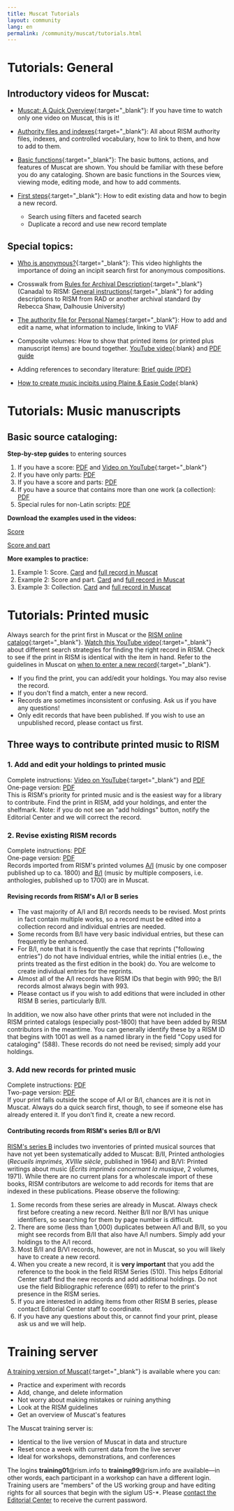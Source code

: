 ```yaml
---
title: Muscat Tutorials
layout: community
lang: en
permalink: /community/muscat/tutorials.html
---
```


# Tutorials: General

## Introductory videos for Muscat:

* [Muscat: A Quick Overview](https://youtu.be/ncnQ-TD9dGM){:target="_blank"}: If you have time to watch only one video on Muscat, this is it!

* [Authority files and indexes](https://youtu.be/ySwd8q5kuFY){:target="_blank"}: All about RISM authority files, indexes, and controlled vocabulary, how to link to them, and how to add to them.

* [Basic functions](https://youtu.be/ZxC5_TnjNi4){:target="_blank"}: The basic buttons, actions, and features of Muscat are shown. You should be familiar with these before you do any cataloging. Shown are basic functions in the Sources view, viewing mode, editing mode, and how to add comments.

* [First steps](https://youtu.be/qafVMcCb2kM){:target="_blank"}: How to edit existing data and how to begin a new record.
  - Search using filters and faceted search
  - Duplicate a record and use new record template

## Special topics:

* [Who is anonymous?](https://youtu.be/kKc0zzc8cbo){:target="_blank"}: This video highlights the importance of doing an incipit search first for anonymous compositions.

* Crosswalk from [Rules for Archival Description](http://archivescanada.ca/ResourcesPublicationsD){:target="_blank"} (Canada) to RISM: [General instructions](https://dallibraries.atlassian.net/wiki/spaces/APM/pages/713719809/Instructions+on+using+MusCat){:target="_blank"} for adding descriptions to RISM from RAD or another archival standard (by Rebecca Shaw, Dalhousie University)

* [The authority file for Personal Names](https://youtu.be/A130dB8I62k){:target="_blank"}: How to add and edit a name, what information to include, linking to VIAF

* Composite volumes: How to show that printed items (or printed plus manuscript items) are bound together. [YouTube video](https://youtu.be/46_agb6-K_0){:blank} and [PDF guide](/resources/community/muscat/guide_add_composite_records_muscat_202106.pdf)

* Adding references to secondary literature: [Brief guide (PDF)](/resources-old-website/community-content/Muscat_EN/Secondary_lit_brief_guide.pdf)  

* [How to create music incipits using Plaine & Easie Code](https://youtu.be/-HplUb_L1QY){:blank}

# Tutorials: Music manuscripts

## Basic source cataloging:

**Step-by-step guides** to entering sources

1. If you have a score: [PDF](/resources-old-website/community-content/Muscat_EN/Cataloging_scores_in_Muscat_03.pdf) and [Video on YouTube](https://youtu.be/XXd9F2C1iGw){:target="_blank"}
2. If you have only parts: [PDF](/resources-old-website/community-content/Muscat_EN/Cataloging_parts_in_Muscat_01.pdf)
3. If you have a score and parts: [PDF](/resources-old-website/community-content/Muscat_EN/Cataloging_scores_and_parts_in_Muscat_01.pdf)
4. If you have a source that contains more than one work (a collection): [PDF](/resources-old-website/community-content/Muscat_EN/Cataloging_collections_in_Muscat.pdf)
5. Special rules for non-Latin scripts: [PDF](/resources-old-website/community-content/Muscat_EN/Cataloging_with_non-Latin_scripts_in_Muscat_01.pdf)

**Download the examples used in the videos:**

[Score](/resources-old-website/community-content/Muscat_EN/Muscat_tutorial_example_Score.pdf)

[Score and part](/resources-old-website/community-content/Muscat_EN/Muscat_tutorial_example_Score_and_part.pdf)

**More examples to practice:**

1. Example 1: Score. [Card](/resources-old-website/community-content/Muscat_EN/Zingarelli_Scena_e_aria_I-Bsf_MZI13_card.pdf) and [full record in Muscat](/resources-old-website/community-content/Muscat_EN/Zingarelli_Scena_e_aria_I-Bsf_MZI13_Full_record_in_Muscat_01.pdf)
2. Example 2: Score and part. [Card](/resources-old-website/community-content/Muscat_EN/Morandi_Tantum_ergo_I-Bsf_FCMIV17_card.pdf) and [full record in Muscat](/resources-old-website/community-content/Muscat_EN/Morandi_Tantum_ergo_I-Bsf_FCMIV17_Full_record_in_Muscat.pdf)
3. Example 3: Collection. [Card](/resources-old-website/community-content/Muscat_EN/Anon_sonatas_collection_I-Bsf_FCAIV17_card.pdf) and [full record in Muscat](/resources-old-website/community-content/Muscat_EN/Anon_sonatas_collection_I-Bsf_FCAIV17_Full_record_in_Muscat.pdf)

# Tutorials: Printed music

Always search for the print first in Muscat or the [RISM online catalog](https://opac.rism.info/index.php?id=4){:target="_blank"}. [Watch this YouTube video](https://youtu.be/PbP7K3QU6-s){:target="_blank"} about different search strategies for finding the right record in RISM. Check to see if the print in RISM is identical with the item in hand. Refer to the guidelines in Muscat on [when to enter a new record](https://muscat.rism.info/admin/guidelines#doc_when_new_record){:target="_blank"}.

* If you find the print, you can add/edit your holdings. You may also revise the record.
* If you don't find a match, enter a new record.
* Records are sometimes inconsistent or confusing. Ask us if you have any questions!
* Only edit records that have been published. If you wish to use an unpublished record, please contact us first.

## Three ways to contribute printed music to RISM

### 1. Add and edit your holdings to printed music

Complete instructions: [Video on YouTube](https://youtu.be/FmDMgSseXZY){:target="_blank"} and [PDF](/resources-old-website/community-content/Muscat_EN/Adding_Editing_holdings_to_imprints_2020.pdf)\
One-page version: [PDF](/resources-old-website/community-content/Muscat_EN/Holdings_1_page.pdf)\
This is RISM's priority for printed music and is the easiest way for a library to contribute. Find the print in RISM, add your holdings, and enter the shelfmark. Note: if you do not see an "add holdings" button, notify the Editorial Center and we will correct the record.


### 2. Revise existing RISM records

Complete instructions: [PDF](/resources-old-website/community-content/Muscat_EN/revised_printed_edition.pdf)\
One-page version: [PDF](/resources-old-website/community-content/Muscat_EN/Revised_record_1_page.pdf)\
Records imported from RISM's printed volumes [A/I](/publications.html#series-a-inventories-of-musical-sources) (music by one composer published up to ca. 1800) and [B/I](/publications.html#series-b-bibliographies-organized-by-topic) (music by multiple composers, i.e. anthologies, published up to 1700) are in Muscat.

#### Revising records from RISM's A/I or B series

* The vast majority of A/I and B/I records needs to be revised. Most prints in fact contain multiple works, so a record must be edited into a collection record and individual entries are needed.  
* Some records from B/I have very basic individual entries, but these can frequently be enhanced.
* For B/I, note that it is frequently the case that reprints ("following entries") do not have individual entries, while the initial entries (i.e., the prints treated as the first edition in the book) do. You are welcome to create individual entries for the reprints.
* Almost all of the A/I records have RISM IDs that begin with 990; the B/I records almost always begin with 993.
* Please contact us if you wish to add editions that were included in other RISM B series, particularly B/II.

In addition, we now also have other prints that were not included in the RISM printed catalogs (especially post-1800) that have been added by RISM contributors in the meantime. You can generally identify these by a RISM ID that begins with 1001 as well as a named library in the field "Copy used for cataloging" (588). These records do not need be revised; simply add your holdings.

### 3. Add new records for printed music

Complete instructions: [PDF](/resources-old-website/community-content/Muscat_EN/new_printed_edition.pdf)\
Two-page version: [PDF](/resources-old-website/community-content/Muscat_EN/New_record_2_pages.pdf)\
If your print falls outside the scope of A/I or B/I, chances are it is not in Muscat. Always do a quick search first, though, to see if someone else has already entered it. If you don't find it, create a new record.

#### Contributing records from RISM's series B/II or B/VI

[RISM's series B](/publications.html#series-b-bibliographies-organized-by-topic) includes two inventories of printed musical sources that have not yet been systematically added to Muscat: B/II, Printed anthologies (_Recueils imprimés, XVIIIe siècle_, published in 1964) and B/VI: Printed writings about music (_Écrits imprimés concernant la musique_, 2 volumes, 1971).
While there are no current plans for a wholescale import of these books, RISM contributors are welcome to add records for items that are indexed in these publications. Please observe the following:
1. Some records from these series are already in Muscat. Always check first before creating a new record. Neither B/II nor B/VI has unique identifiers, so searching for them by page number is difficult.
2. There are some (less than 1,000) duplicates between A/I and B/II, so you might see records from B/II that also have A/I numbers. Simply add your holdings to the A/I record.
3. Most B/II and B/VI records, however, are not in Muscat, so you will likely have to create a new record.
4. When you create a new record, it is **very important** that you add the reference to the book in the field RISM Series (510). This helps Editorial Center staff find the new records and add additional holdings. Do not use the field Bibliographic reference (691) to refer to the print's presence in the RISM series.
5. If you are interested in adding items from other RISM B series, please contact Editorial Center staff to coordinate.
6. If you have any questions about this, or cannot find your print, please ask us and we will help.



# Training server

[A training version of Muscat](https://muscat-training.rism.info){:target="_blank"} is available where you can:

* Practice and experiment with records
* Add, change, and delete information
* Not worry about making mistakes or ruining anything
* Look at the RISM guidelines
* Get an overview of Muscat's features

The Muscat training server is:

* Identical to the live version of Muscat in data and structure
* Reset once a week with current data from the live server
* Ideal for workshops, demonstrations, and conferences

The logins **training01**@rism.info to **training99**@rism.info are available—in other words, each participant in a workshop can have a different login. Training users are "members" of the US working group and have editing rights for all sources that begin with the siglum US-*. Please [contact the Editorial Center](mailto:contact@rism.info) to receive the current password.

